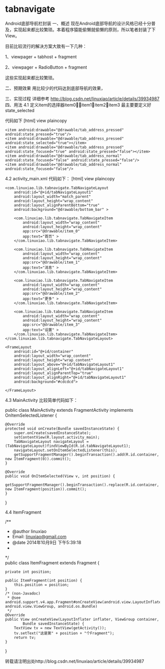 tabnavigate
===========

Android底部导航栏封装
一、概述
现在Android底部导航的设计风格已经十分普及，实现起来都比较繁琐。本着程序猿能偷懒就偷懒的原则，所以笔者封装了下View。

目前比较流行的解决方案大致有一下几种：

1、viewpager + tabhost + fragment

2、viewpager +  RadioButton  + fragment

这些实现起来都比较繁琐。

二、预期效果
用比较少的代码达到底部导航的效果，

三、实现过程
详细参考 http://blog.csdn.net/linuxiao/article/details/39934987
四、用法
4.1 定义item的选择器item0，item1，item2，item3
最主要要定义好state_selected

代码如下
[html] view plaincopy
<?xml version="1.0" encoding="utf-8"?>  
<selector xmlns:android="http://schemas.android.com/apk/res/android">  
  
    <item android:drawable="@drawable/tab_address_pressed" android:state_pressed="true"/>  
    <item android:drawable="@drawable/tab_address_pressed" android:state_selected="true"></item>  
    <item android:drawable="@drawable/tab_address_pressed" android:state_focused="true" android:state_pressed="false"></item>  
    <item android:drawable="@drawable/tab_address_normal" android:state_focused="false" android:state_pressed="false"/>  
    <item android:drawable="@drawable/tab_address_normal" android:state_focused="false"/>  
  
</selector>  

4.2 activity_main.xml
代码如下：
[html] view plaincopy
<RelativeLayout xmlns:android="http://schemas.android.com/apk/res/android"  
    xmlns:tools="http://schemas.android.com/tools"  
    xmlns:app="http://schemas.android.com/apk/res-auto"  
    android:layout_width="match_parent"  
    android:layout_height="match_parent"  
    tools:context="com.linuxiao.tabnavigatelayout_demo.MainActivity" >  
  
    <com.linuxiao.lib.tabnavigate.TabNavigateLayout  
        android:id="@+id/tabNavigateLayout1"  
        android:layout_width="match_parent"  
        android:layout_height="wrap_content"  
        android:layout_alignParentBottom="true"  
        android:background="@drawable/bottom_bar" >  
  
        <com.linuxiao.lib.tabnavigate.TabNavigateItem  
            android:layout_width="wrap_content"  
            android:layout_height="wrap_content"  
            app:src="@drawable/item_0"  
            app:text="首页" >  
        </com.linuxiao.lib.tabnavigate.TabNavigateItem>  
  
        <com.linuxiao.lib.tabnavigate.TabNavigateItem  
            android:layout_width="wrap_content"  
            android:layout_height="wrap_content"  
            app:src="@drawable/item_1"  
            app:text="消息" >  
        </com.linuxiao.lib.tabnavigate.TabNavigateItem>  
  
        <com.linuxiao.lib.tabnavigate.TabNavigateItem  
            android:layout_width="wrap_content"  
            android:layout_height="wrap_content"  
            app:src="@drawable/item_2"  
            app:text="更多" >  
        </com.linuxiao.lib.tabnavigate.TabNavigateItem>  
  
        <com.linuxiao.lib.tabnavigate.TabNavigateItem  
            android:layout_width="wrap_content"  
            android:layout_height="wrap_content"  
            app:src="@drawable/item_3"  
            app:text="设置" >  
        </com.linuxiao.lib.tabnavigate.TabNavigateItem>  
    </com.linuxiao.lib.tabnavigate.TabNavigateLayout>  
  
    <FrameLayout  
        android:id="@+id/container"  
        android:layout_width="wrap_content"  
        android:layout_height="wrap_content"  
        android:layout_above="@+id/tabNavigateLayout1"  
        android:layout_alignLeft="@+id/tabNavigateLayout1"  
        android:layout_alignParentTop="true"  
        android:layout_alignRight="@+id/tabNavigateLayout1"   
        android:background="#cdcdcd">  
  
    </FrameLayout>  
  
</RelativeLayout>  
4.3 MainActivity
比较简单代码如下：

  
public class MainActivity extends FragmentActivity implements OnItemSelectedListener {  
  
    @Override  
    protected void onCreate(Bundle savedInstanceState) {  
        super.onCreate(savedInstanceState);  
        setContentView(R.layout.activity_main);  
        TabNavigateLayout navigateLayout = (TabNavigateLayout)findViewById(R.id.tabNavigateLayout1);  
        navigateLayout.setOnItemSelectedListener(this);  
        getSupportFragmentManager().beginTransaction().add(R.id.container, new ItemFragment(0)).commit();  
    }  
  
    @Override  
    public void OnItemSelected(View v, int position) {  
        getSupportFragmentManager().beginTransaction().replace(R.id.container, new ItemFragment(position)).commit();  
    }  
  
  
}  

4.4 ItemFragment
  
/** 
 * @author linuxiao 
 * Email: linuxiao@gmail.com 
 * @date 2014年10月9日 下午5:39:18 
 * 
 */  
public class ItemFragment extends Fragment {  
      
    private int position;  
  
    public ItemFragment(int position) {  
        this.position = position;  
    }  
    /* (non-Javadoc) 
     * @see android.support.v4.app.Fragment#onCreateView(android.view.LayoutInflater, android.view.ViewGroup, android.os.Bundle) 
     */  
    @Override  
    public View onCreateView(LayoutInflater inflater, ViewGroup container,  
            Bundle savedInstanceState) {  
        TextView tv = new TextView(getActivity());  
        tv.setText("这是第" + position + "个Fragment");  
        return tv;  
    }  
}  



转载请注明出处http://blog.csdn.net/linuxiao/article/details/39934987
